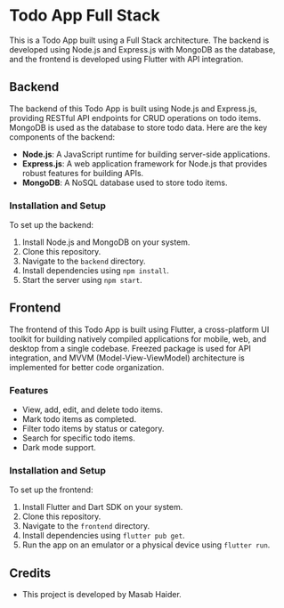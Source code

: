 # Todo App Full Stack

This is a Todo App built using a Full Stack architecture. The backend is developed using Node.js and Express.js with MongoDB as the database, and the frontend is developed using Flutter with API integration.

## Backend

The backend of this Todo App is built using Node.js and Express.js, providing RESTful API endpoints for CRUD operations on todo items. MongoDB is used as the database to store todo data. Here are the key components of the backend:

- **Node.js**: A JavaScript runtime for building server-side applications.
- **Express.js**: A web application framework for Node.js that provides robust features for building APIs.
- **MongoDB**: A NoSQL database used to store todo items.

### Installation and Setup

To set up the backend:

1. Install Node.js and MongoDB on your system.
2. Clone this repository.
3. Navigate to the `backend` directory.
4. Install dependencies using `npm install`.
5. Start the server using `npm start`.

## Frontend

The frontend of this Todo App is built using Flutter, a cross-platform UI toolkit for building natively compiled applications for mobile, web, and desktop from a single codebase. Freezed package is used for API integration, and MVVM (Model-View-ViewModel) architecture is implemented for better code organization.

### Features

- View, add, edit, and delete todo items.
- Mark todo items as completed.
- Filter todo items by status or category.
- Search for specific todo items.
- Dark mode support.

### Installation and Setup

To set up the frontend:

1. Install Flutter and Dart SDK on your system.
2. Clone this repository.
3. Navigate to the `frontend` directory.
4. Install dependencies using `flutter pub get`.
5. Run the app on an emulator or a physical device using `flutter run`.

## Credits

- This project is developed by Masab Haider.
